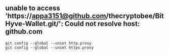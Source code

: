 ## unable to access 'https://appa3151@github.com/thecryptobee/BitHyve-Wallet.git/': Could not resolve host: github.com

```
git config --global --unset http.proxy
git config --global --unset https.proxy
```
